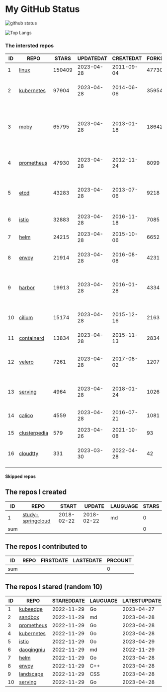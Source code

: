 # My GitHub Status

<img src="https://github-readme-stats-1.yihong0618.vercel.app/api?username=daoqingniu&show_icons=true&&&hide_title=true&count_private=true" alt="github status" />

![Top Langs](https://github-readme-stats-1.yihong0618.vercel.app/api/top-langs/?username=daoqingniu&layout=compact)

<!--START_SECTION:github_repos-->
### The intersted repos
| ID |                              REPO                               | STARS  | UPDATEDAT  | CREATEDAT  | FORKSCOUNT |                                              DESCRIPTIONS                                              |
|----|-----------------------------------------------------------------|--------|------------|------------|------------|--------------------------------------------------------------------------------------------------------|
|  1 | [linux](https://github.com/torvalds/linux)                      | 150409 | 2023-04-28 | 2011-09-04 |      47730 | Linux kernel source tree                                                                               |
|  2 | [kubernetes](https://github.com/kubernetes/kubernetes)          |  97904 | 2023-04-28 | 2014-06-06 |      35954 | Production-Grade Container Scheduling and Management                                                   |
|  3 | [moby](https://github.com/moby/moby)                            |  65795 | 2023-04-28 | 2013-01-18 |      18642 | Moby Project - a collaborative project for the container ecosystem to assemble container-based systems |
|  4 | [prometheus](https://github.com/prometheus/prometheus)          |  47930 | 2023-04-28 | 2012-11-24 |       8099 | The Prometheus monitoring system and time series database.                                             |
|  5 | [etcd](https://github.com/etcd-io/etcd)                         |  43283 | 2023-04-28 | 2013-07-06 |       9218 | Distributed reliable key-value store for the most critical data of a distributed system                |
|  6 | [istio](https://github.com/istio/istio)                         |  32883 | 2023-04-28 | 2016-11-18 |       7085 | Connect, secure, control, and observe services.                                                        |
|  7 | [helm](https://github.com/helm/helm)                            |  24215 | 2023-04-28 | 2015-10-06 |       6652 | The Kubernetes Package Manager                                                                         |
|  8 | [envoy](https://github.com/envoyproxy/envoy)                    |  21914 | 2023-04-28 | 2016-08-08 |       4231 | Cloud-native high-performance edge/middle/service proxy                                                |
|  9 | [harbor](https://github.com/goharbor/harbor)                    |  19913 | 2023-04-28 | 2016-01-28 |       4334 | An open source trusted cloud native registry project that stores, signs, and scans content.            |
| 10 | [cilium](https://github.com/cilium/cilium)                      |  15174 | 2023-04-28 | 2015-12-16 |       2163 | eBPF-based Networking, Security, and Observability                                                     |
| 11 | [containerd](https://github.com/containerd/containerd)          |  13834 | 2023-04-28 | 2015-11-13 |       2834 | An open and reliable container runtime                                                                 |
| 12 | [velero](https://github.com/vmware-tanzu/velero)                |   7261 | 2023-04-28 | 2017-08-02 |       1207 | Backup and migrate Kubernetes applications and their persistent volumes                                |
| 13 | [serving](https://github.com/knative/serving)                   |   4964 | 2023-04-28 | 2018-01-24 |       1026 | Kubernetes-based, scale-to-zero, request-driven compute                                                |
| 14 | [calico](https://github.com/projectcalico/calico)               |   4559 | 2023-04-28 | 2016-07-21 |       1081 | Cloud native networking and network security                                                           |
| 15 | [clusterpedia](https://github.com/clusterpedia-io/clusterpedia) |    579 | 2023-04-26 | 2021-10-08 |         93 | The Encyclopedia of Kubernetes clusters                                                                |
| 16 | [cloudtty](https://github.com/cloudtty/cloudtty)                |    331 | 2023-03-30 | 2022-04-28 |         42 | A Friendly Kubernetes CloudShell (Web Terminal) !                                                      |



#### Skipped repos
<!--END_SECTION:github_repos-->

<!--START_SECTION:my_github-->
## The repos I created
| ID  |                                 REPO                                 |   START    |   UPDATE   | LAUGUAGE | STARS |
|-----|----------------------------------------------------------------------|------------|------------|----------|-------|
|   1 | [study-springcloud](https://github.com/daoqingniu/study-springcloud) | 2018-02-22 | 2018-02-22 | md       |     0 |
| sum |                                                                      |            |            |          |     0 |

## The repos I contributed to
| ID  | REPO | FIRSTDATE | LASTEDATE | PRCOUNT |
|-----|------|-----------|-----------|---------|
| sum |      |           |           |       0 |

## The repos I stared (random 10)
| ID |                          REPO                          | STAREDDATE | LAUGUAGE | LATESTUPDATE |
|----|--------------------------------------------------------|------------|----------|--------------|
|  1 | [kubeedge](https://github.com/kubeedge/kubeedge)       | 2022-11-29 | Go       | 2023-04-27   |
|  2 | [sandbox](https://github.com/cncf/sandbox)             | 2022-11-29 | md       | 2023-04-28   |
|  3 | [prometheus](https://github.com/prometheus/prometheus) | 2022-11-29 | Go       | 2023-04-28   |
|  4 | [kubernetes](https://github.com/kubernetes/kubernetes) | 2022-11-29 | Go       | 2023-04-28   |
|  5 | [istio](https://github.com/istio/istio)                | 2022-11-29 | Go       | 2023-04-29   |
|  6 | [daoqingniu](https://github.com/daoqingniu/daoqingniu) | 2022-11-29 | md       | 2022-11-29   |
|  7 | [helm](https://github.com/helm/helm)                   | 2022-11-29 | Go       | 2023-04-28   |
|  8 | [envoy](https://github.com/envoyproxy/envoy)           | 2022-11-29 | C++      | 2023-04-28   |
|  9 | [landscape](https://github.com/cncf/landscape)         | 2022-11-29 | CSS      | 2023-04-28   |
| 10 | [serving](https://github.com/knative/serving)          | 2022-11-29 | Go       | 2023-04-28   |

<!--END_SECTION:my_github-->
